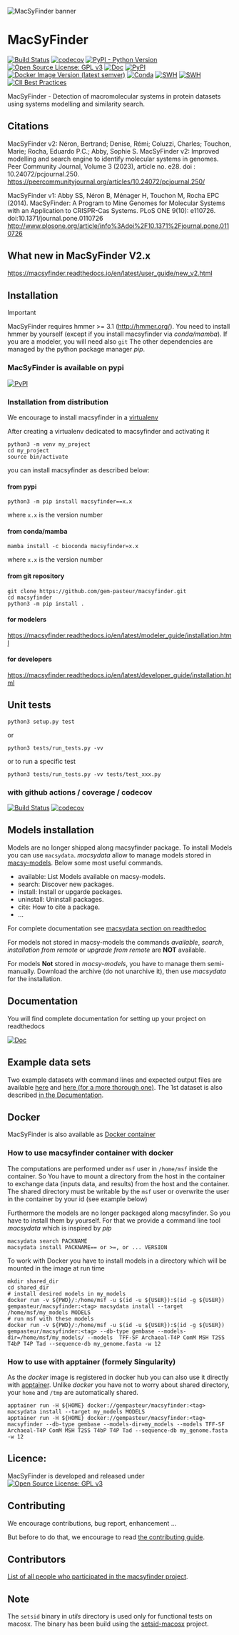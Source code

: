 ![MacSyFinder banner](./.github/logo_macsyfinder.png "MacSyFinder")

# MacSyFinder

[![Build Status](https://github.com/gem-pasteur/macsyfinder/actions/workflows/testing.yml/badge.svg?branch=master)](https://github.com/gem-pasteur/macsyfinder/actions/workflows/testing.yml)
[![codecov](https://codecov.io/gh/gem-pasteur/macsyfinder/branch/master/graph/badge.svg?token=q31HWcV3SM)](https://codecov.io/gh/gem-pasteur/macsyfinder)
[![PyPI - Python Version](https://img.shields.io/pypi/pyversions/macsyfinder)](https://pypi.org/project/macsyfinder/)
[![Open Source License: GPL v3](https://img.shields.io/badge/License-GPLv3-blue.svg)](https://opensource.org/licenses/GPL-3.0)
[![Doc](https://readthedocs.org/projects/macsyfinder/badge/?version=latest)](http://macsyfinder.readthedocs.org/en/latest/#)
[![PyPI](https://img.shields.io/pypi/v/macsyfinder)](https://pypi.org/project/macsyfinder/)
[![Docker Image Version (latest semver)](https://img.shields.io/docker/v/gempasteur/macsyfinder?label=docker&sort=semver)](https://hub.docker.com/r/gempasteur/macsyfinder)
[![Conda](https://img.shields.io/conda/vn/bioconda/macsyfinder?style=plastic)](https://github.com/bioconda/bioconda-recipes/tree/master/recipes/macsyfinder)
[![SWH](https://archive.softwareheritage.org/badge/origin/https://github.com/gem-pasteur/macsyfinder/)](https://archive.softwareheritage.org/browse/origin/?origin_url=https://github.com/gem-pasteur/macsyfinder)
[![SWH](https://archive.softwareheritage.org/badge/swh:1:dir:561bfe6698ca9e58b552b4eb4e56132cac41c6f9/)](https://archive.softwareheritage.org/swh:1:dir:561bfe6698ca9e58b552b4eb4e56132cac41c6f9;origin=https://github.com/gem-pasteur/macsyfinder;visit=swh:1:snp:1bde3cb370766b10132c4e004c7cb377979928d1;anchor=swh:1:rev:868637fce184865d8e0436338af66a2648e8f6e1)
[![CII Best Practices](https://bestpractices.coreinfrastructure.org/projects/6010/badge)](https://bestpractices.coreinfrastructure.org/projects/6010)

MacSyFinder - Detection of macromolecular systems in protein datasets using systems modelling and similarity search.



## Citations

MacSyFinder v2:
Néron, Bertrand; Denise, Rémi; Coluzzi, Charles; Touchon, Marie; Rocha, Eduardo P.C.; Abby, Sophie S.
MacSyFinder v2: Improved modelling and search engine to identify molecular systems in genomes.
Peer Community Journal, Volume 3 (2023), article no. e28. doi : 10.24072/pcjournal.250.
https://peercommunityjournal.org/articles/10.24072/pcjournal.250/

MacSyFinder v1:
Abby SS, Néron B, Ménager H, Touchon M, Rocha EPC (2014).
MacSyFinder: A Program to Mine Genomes for Molecular Systems with an Application to CRISPR-Cas Systems.
PLoS ONE 9(10): e110726. doi:10.1371/journal.pone.0110726
http://www.plosone.org/article/info%3Adoi%2F10.1371%2Fjournal.pone.0110726

## What new in MacSyFinder V2.x

https://macsyfinder.readthedocs.io/en/latest/user_guide/new_v2.html

## Installation

> [!IMPORTANT]
> MacSyFinder requires hmmer >= 3.1 (http://hmmer.org/).
> You need to install hmmer by yourself (except if you install macsyfinder via *conda/mamba*).
> If you are a modeler, you will need also `git`
> The other dependencies are managed by the python package manager *pip*.

### MacSyFinder is available on pypi

[![PyPI](https://img.shields.io/pypi/v/macsyfinder)](https://pypi.org/project/macsyfinder/)

### Installation from distribution

We encourage to install macsyfinder in a [virtualenv](https://virtualenv.pypa.io/en/latest/)

After creating a virtualenv dedicated to macsyfinder and activating it

    python3 -m venv my_project
    cd my_project
    source bin/activate

you can install macsyfinder as described below:

#### from pypi

    python3 -m pip install macsyfinder==x.x

where `x.x` is the version number

#### from conda/mamba

    mamba install -c bioconda macsyfinder=x.x

where `x.x` is the version number

#### from git repository

    git clone https://github.com/gem-pasteur/macsyfinder.git
    cd macsyfinder
    python3 -m pip install .

#### for modelers

https://macsyfinder.readthedocs.io/en/latest/modeler_guide/installation.html

#### for developers

https://macsyfinder.readthedocs.io/en/latest/developer_guide/installation.html

## Unit tests

    python3 setup.py test

or

    python3 tests/run_tests.py -vv

or to run a specific test

    python3 tests/run_tests.py -vv tests/test_xxx.py


### with github actions / coverage / codecov

[![Build Status](https://github.com/gem-pasteur/macsyfinder/actions/workflows/testing.yml/badge.svg?branch=master)](https://github.com/gem-pasteur/macsyfinder/actions/workflows/testing.yml)
[![codecov](https://codecov.io/gh/gem-pasteur/macsyfinder/branch/master/graph/badge.svg?token=q31HWcV3SM)](https://codecov.io/gh/gem-pasteur/macsyfinder)

## Models installation

Models are no longer shipped along macsyfinder package. To install Models you can use `macsydata`.
*macsydata* allow to manage models stored in [macsy-models](https://github.com/macsy-models).
Below some most useful commands.

  * available: List Models available on macsy-models.
  * search: Discover new packages.
  * install: Install or upgarde packages.
  * uninstall: Uninstall packages.
  * cite: How to cite a package.
  * ...

For complete documentation see
[macsydata section on readthedoc](https://macsyfinder.readthedocs.io/en/latest/user_guide/installation.html#models-installation-with-macsydata)

For models not stored in macsy-models the commands *available*, *search*, *installation from remote* or *upgrade from remote*
are **NOT** available.

For models **Not** stored in *macsy-models*, you have to manage them semi-manually.
Download the archive (do not unarchive it), then use *macsydata* for the installation.

## Documentation

You will find complete documentation for setting up your project on readthedocs

[![Doc](https://readthedocs.org/projects/macsyfinder/badge/?version=latest)](http://macsyfinder.readthedocs.org/en/latest/#)

## Example data sets

Two example datasets with command lines and expected output files are available [here](https://doi.org/10.6084/m9.figshare.21581280.v1)
and [here (for a more thorough one)](https://doi.org/10.6084/m9.figshare.21716426.v1). The 1st dataset is also
described [in the Documentation](https://macsyfinder.readthedocs.io/en/latest/user_guide/quickstart.html#an-example-data-set).

## Docker

MacSyFinder is also available as [Docker container](https://hub.docker.com/r/gempasteur/macsyfinder)

### How to use macsyfinder container with docker

The computations are performed under `msf` user in `/home/msf` inside the container.
So You have to mount a directory from the host in the container to exchange data (inputs data, and results)
from the host and the container.
The shared directory must be writable by the `msf` user or overwrite the user in the container by your id (see example below)

Furthermore the models are no longer packaged along macsyfinder. So you have to install them by yourself.
For that we provide a command line tool *macsydata* which is inspired by *pip*

    macsydata search PACKNAME
    macsydata install PACKNAME== or >=, or ... VERSION

To work with Docker you have to install models in a directory which will be mounted in the image at run time

    mkdir shared_dir
    cd shared_dir
    # install desired models in my_models
    docker run -v ${PWD}/:/home/msf -u $(id -u ${USER}):$(id -g ${USER})  gempasteur/macsyfinder:<tag> macsydata install --target /home/msf/my_models MODELS
    # run msf with these models
    docker run -v ${PWD}/:/home/msf -u $(id -u ${USER}):$(id -g ${USER})  gempasteur/macsyfinder:<tag> --db-type gembase --models-dir=/home/msf/my_models/ --models  TFF-SF Archaeal-T4P ComM MSH T2SS T4bP T4P Tad --sequence-db my_genome.fasta -w 12


### How to use with apptainer (formely Singularity)

As the *docker* image is registered in docker hub you can also use it directly with [apptainer](https://apptainer.org/docs/user/main/).
Unlike *docker* you have not to worry about shared directory, your `home` and `/tmp` are automatically shared.

    apptainer run -H ${HOME} docker://gempasteur/macsyfinder:<tag> macsydata install --target my_models MODELS
    apptainer run -H ${HOME} docker://gempasteur/macsyfinder:<tag> macsyfinder --db-type gembase --models-dir=my_models --models TFF-SF Archaeal-T4P ComM MSH T2SS T4bP T4P Tad --sequence-db my_genome.fasta -w 12

## Licence:

MacSyFinder is developed and released under [![Open Source License: GPL v3](https://img.shields.io/badge/License-GPLv3-blue.svg)](https://opensource.org/licenses/GPL-3.0)

## Contributing

We encourage contributions, bug report, enhancement ...

But before to do that, we encourage to read [the contributing guide](CONTRIBUTING.md).

## Contributors

[List of all people who participated in the macsyfinder project](CONTRIBUTORS.md).

## Note

The `setsid` binary in *utils* directory is used only for functional tests on macosx.
The binary has been build using the [setsid-macosx](https://github.com/tzvetkoff/setsid-macosx) project.
